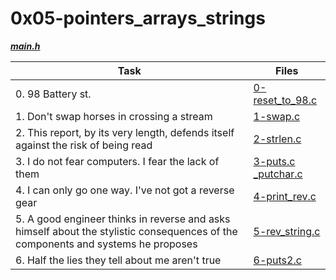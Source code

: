 # 0x05-pointers_arrays_strings

***[main.h](./main.h)***

|Task|Files|
|----|-----|
|0. 98 Battery st.|[0-reset_to_98.c](./0-reset_to_98.c)|
|1. Don't swap horses in crossing a stream|[1-swap.c](./1-swap.c)|
|2. This report, by its very length, defends itself against the risk of being read|[2-strlen.c](./2-strlen.c)|
|3. I do not fear computers. I fear the lack of them|[3-puts.c](./3-puts.c)<br> [_putchar.c](./_putchar.c)|
|4. I can only go one way. I've not got a reverse gear|[4-print_rev.c](./4-print_rev.c)|
|5. A good engineer thinks in reverse and asks himself about the stylistic consequences of the components and systems he proposes|[5-rev_string.c](./5-rev_string.c)|
|6. Half the lies they tell about me aren't true|[6-puts2.c](./6-puts2.c)|

